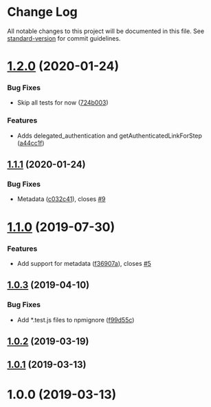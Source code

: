 # Change Log

All notable changes to this project will be documented in this file. See [standard-version](https://github.com/conventional-changelog/standard-version) for commit guidelines.

# [1.2.0](https://github.com/hellosign/helloworks-nodejs-sdk/compare/v1.1.1...v1.2.0) (2020-01-24)


### Bug Fixes

* Skip all tests for now ([724b003](https://github.com/hellosign/helloworks-nodejs-sdk/commit/724b003))


### Features

* Adds delegated_authentication and getAuthenticatedLinkForStep ([a44cc1f](https://github.com/hellosign/helloworks-nodejs-sdk/commit/a44cc1f))



## [1.1.1](https://github.com/hellosign/helloworks-nodejs-sdk/compare/v1.1.0...v1.1.1) (2020-01-24)


### Bug Fixes

* Metadata ([c032c41](https://github.com/hellosign/helloworks-nodejs-sdk/commit/c032c41)), closes [#9](https://github.com/hellosign/helloworks-nodejs-sdk/issues/9)



# [1.1.0](https://github.com/hellosign/helloworks-nodejs-sdk/compare/v1.0.3...v1.1.0) (2019-07-30)


### Features

* Add support for metadata ([f36907a](https://github.com/hellosign/helloworks-nodejs-sdk/commit/f36907a)), closes [#5](https://github.com/hellosign/helloworks-nodejs-sdk/issues/5)



## [1.0.3](https://github.com/hellosign/helloworks-nodejs-sdk/compare/v1.0.2...v1.0.3) (2019-04-10)


### Bug Fixes

* Add *.test.js files to npmignore ([f99d55c](https://github.com/hellosign/helloworks-nodejs-sdk/commit/f99d55c))



## [1.0.2](https://github.com/hellosign/helloworks-nodejs-sdk/compare/v1.0.1...v1.0.2) (2019-03-19)



## [1.0.1](https://github.com/hellosign/helloworks-nodejs-sdk/compare/v1.0.0...v1.0.1) (2019-03-13)



# 1.0.0 (2019-03-13)
